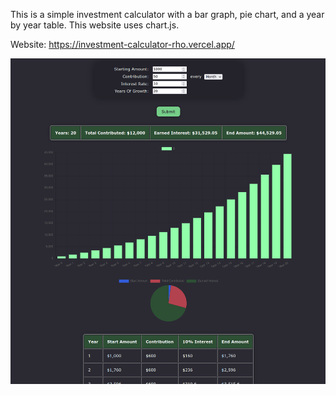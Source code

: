 This is a simple investment calculator with a bar graph, pie chart, and a year by year table. This website uses chart.js.

Website: https://investment-calculator-rho.vercel.app/

![Alt text](screenshot5.png "a screenshot of the investment calculator")
